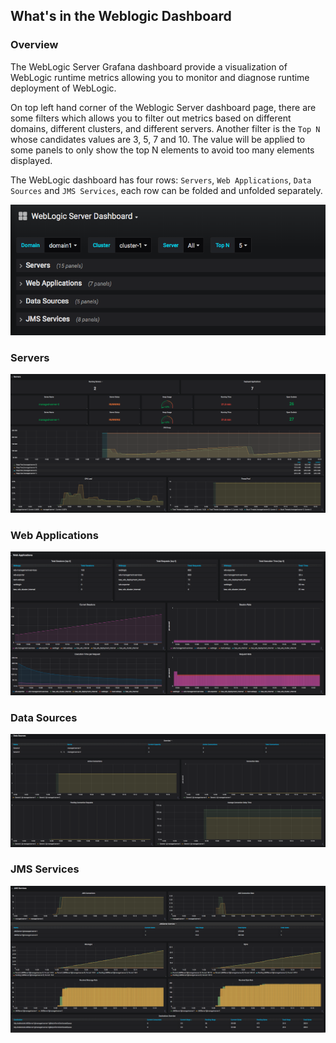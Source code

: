 ## What's in the Weblogic Dashboard
### Overview
The WebLogic Server Grafana dashboard provide a visualization of WebLogic runtime metrics allowing you to monitor and diagnose runtime deployment of WebLogic.

On top left hand corner of the Weblogic Server dashboard page, there are some filters which allows you to filter out metrics based on different domains, different clusters, and different servers. Another filter is the `Top N` whose candidates values are 3, 5, 7 and 10. The value will be applied to some panels to only show the top N elements to avoid too many elements displayed.  

The WebLogic dashboard has four rows: `Servers`, `Web Applications`, `Data Sources` and `JMS Services`, each row can be folded and unfolded separately.  

![Dashboard Overview](./images/dashboard-overview.png)

### Servers
![Servers](./images/dashboard-servers.png)

### Web Applications
![Web Applications](./images/dashboard-webapp.png)

### Data Sources
![Data Sources](./images/dashboard-datasources.png)

### JMS Services
![JMS Services](./images/dashboard-jms.png)

